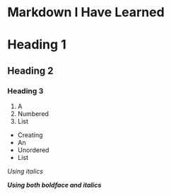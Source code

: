 # Markdown I Have Learned


# Heading 1 ## 
## Heading 2
### Heading 3


1. A
2. Numbered
3. List

* Creating
* An
* Unordered
* List

_Using italics_

**_Using both boldface and italics_**
